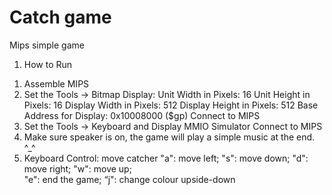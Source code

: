 # Catch game
Mips simple game
1.	How to Run 
1)	Assemble MIPS
2)	Set the Tools -> Bitmap Display:
Unit Width in Pixels: 16
Unit Height in Pixels: 16
Display Width in Pixels: 512
Display Height in Pixels: 512
Base Address for Display: 0x10008000 ($gp)
 Connect to MIPS
3)	Set the Tools -> Keyboard and Display MMIO Simulator
Connect to MIPS
4)	Make sure speaker is on, the game will play a simple music at the end. ^_^
5)	Keyboard Control: move catcher 
"a": move left; 
"s": move down; 
"d": move right; 
"w": move up;   
"e": end the game; 
“j": change colour upside-down
